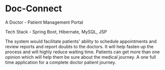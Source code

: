 # Doc-Connect
A Doctor - Patient Management Portal

Tech Stack - Spring Boot, Hibernate, MySQL, JSP

The system would facilitate patients' ability to schedule appointments and review reports and report doubts to the doctors. It will help fasten up the process and will highly reduce waiting time. Patients can get more than one opinion which will help them be sure about the medical journey. A one full time application for a complete doctor patient journey.

